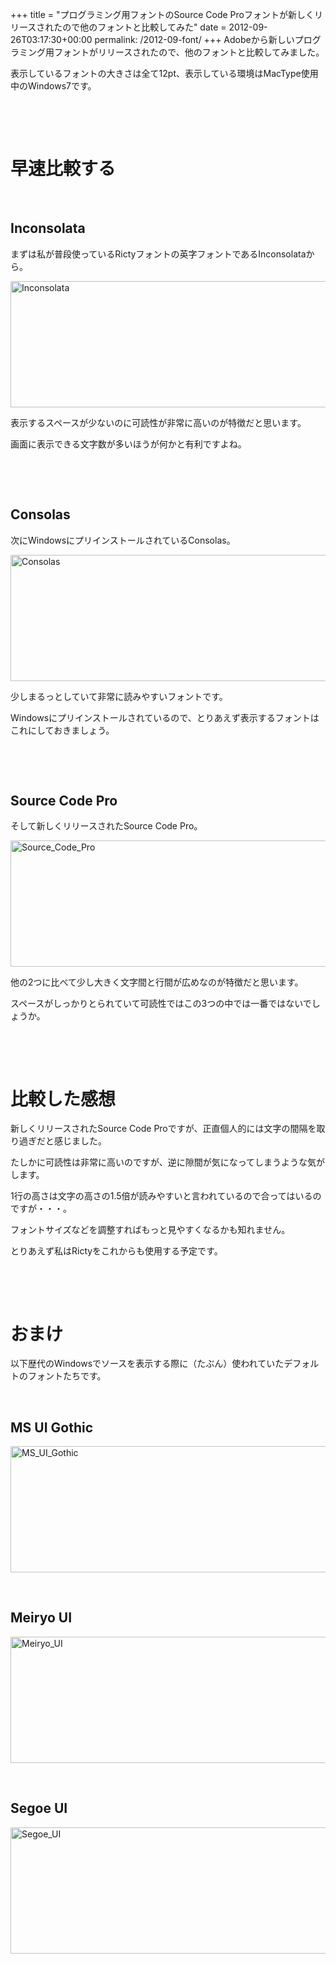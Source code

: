 +++
title = "プログラミング用フォントのSource Code Proフォントが新しくリリースされたので他のフォントと比較してみた"
date = 2012-09-26T03:17:30+00:00
permalink: /2012-09-font/
+++
Adobeから新しいプログラミング用フォントがリリースされたので、他のフォントと比較してみました。 

表示しているフォントの大きさは全て12pt、表示している環境はMacType使用中のWindows7です。 

&nbsp; 

&nbsp; 

# 早速比較する

&nbsp; 

## Inconsolata

まずは私が普段使っているRictyフォントの英字フォントであるInconsolataから。 

[<img style="background-image: none; border-bottom: 0px; border-left: 0px; padding-left: 0px; padding-right: 0px; display: inline; border-top: 0px; border-right: 0px; padding-top: 0px" title="Inconsolata" border="0" alt="Inconsolata" src="http://5000164.jp/wp-content/uploads/2012/09/Inconsolata_thumb.png" width="640" height="202" />](http://5000164.jp/wp-content/uploads/2012/09/Inconsolata.png) 

表示するスペースが少ないのに可読性が非常に高いのが特徴だと思います。 

画面に表示できる文字数が多いほうが何かと有利ですよね。 

&nbsp; 

&nbsp; 

## Consolas

次にWindowsにプリインストールされているConsolas。 

[<img style="background-image: none; border-bottom: 0px; border-left: 0px; padding-left: 0px; padding-right: 0px; display: inline; border-top: 0px; border-right: 0px; padding-top: 0px" title="Consolas" border="0" alt="Consolas" src="http://5000164.jp/wp-content/uploads/2012/09/Consolas_thumb.png" width="640" height="202" />](http://5000164.jp/wp-content/uploads/2012/09/Consolas.png) 

少しまるっとしていて非常に読みやすいフォントです。 

Windowsにプリインストールされているので、とりあえず表示するフォントはこれにしておきましょう。 

&nbsp; 

&nbsp; 

## Source Code Pro

そして新しくリリースされたSource Code Pro。 

[<img style="background-image: none; border-bottom: 0px; border-left: 0px; padding-left: 0px; padding-right: 0px; display: inline; border-top: 0px; border-right: 0px; padding-top: 0px" title="Source_Code_Pro" border="0" alt="Source_Code_Pro" src="http://5000164.jp/wp-content/uploads/2012/09/Source_Code_Pro_thumb.png" width="640" height="202" />](http://5000164.jp/wp-content/uploads/2012/09/Source_Code_Pro.png) 

他の2つに比べて少し大きく文字間と行間が広めなのが特徴だと思います。 

スペースがしっかりとられていて可読性ではこの3つの中では一番ではないでしょうか。 

&nbsp; 

&nbsp; 

# 比較した感想

新しくリリースされたSource Code Proですが、正直個人的には文字の間隔を取り過ぎだと感じました。 

たしかに可読性は非常に高いのですが、逆に隙間が気になってしまうような気がします。 

1行の高さは文字の高さの1.5倍が読みやすいと言われているので合ってはいるのですが・・・。 

フォントサイズなどを調整すればもっと見やすくなるかも知れません。 

とりあえず私はRictyをこれからも使用する予定です。 

&nbsp; 

&nbsp; 

# おまけ

以下歴代のWindowsでソースを表示する際に（たぶん）使われていたデフォルトのフォントたちです。 

&nbsp; 

## MS UI Gothic

[<img style="background-image: none; border-bottom: 0px; border-left: 0px; padding-left: 0px; padding-right: 0px; display: inline; border-top: 0px; border-right: 0px; padding-top: 0px" title="MS_UI_Gothic" border="0" alt="MS_UI_Gothic" src="http://5000164.jp/wp-content/uploads/2012/09/MS_UI_Gothic_thumb.png" width="640" height="202" />](http://5000164.jp/wp-content/uploads/2012/09/MS_UI_Gothic.png) 

&nbsp; 

## Meiryo UI

[<img style="background-image: none; border-bottom: 0px; border-left: 0px; padding-left: 0px; padding-right: 0px; display: inline; border-top: 0px; border-right: 0px; padding-top: 0px" title="Meiryo_UI" border="0" alt="Meiryo_UI" src="http://5000164.jp/wp-content/uploads/2012/09/Meiryo_UI_thumb.png" width="640" height="202" />](http://5000164.jp/wp-content/uploads/2012/09/Meiryo_UI.png) 

&nbsp; 

## Segoe UI

[<img style="background-image: none; border-bottom: 0px; border-left: 0px; padding-left: 0px; padding-right: 0px; display: inline; border-top: 0px; border-right: 0px; padding-top: 0px" title="Segoe_UI" border="0" alt="Segoe_UI" src="http://5000164.jp/wp-content/uploads/2012/09/Segoe_UI_thumb.png" width="640" height="202" />](http://5000164.jp/wp-content/uploads/2012/09/Segoe_UI.png)